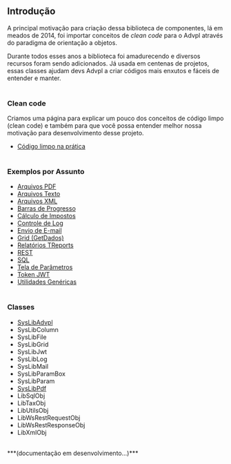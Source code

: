 ## Introdução

A principal motivação para criação dessa biblioteca de componentes, lá em meados de 2014,
foi importar conceitos de _clean code_ para o Advpl através do paradigma de orientação a objetos.

Durante todos esses anos a biblioteca foi amadurecendo e diversos recursos foram sendo adicionados.
Já usada em centenas de projetos, essas classes ajudam devs Advpl a criar códigos mais enxutos e fáceis
de entender e manter.
<br/><br/>

### Clean code

Criamos uma página para explicar um pouco dos conceitos de código limpo (clean code) e também para que você
possa entender melhor nossa motivação para desenvolvimento desse projeto.

- [Código limpo na prática](samples/clean-code)
  <br/><br/>

### Exemplos por Assunto

- [Arquivos PDF](samples/pdf)
- [Arquivos Texto](samples/file)
- [Arquivos XML](samples/xml)
- [Barras de Progresso](samples/progress-bar)
- [Cálculo de Impostos](samples/tax)
- [Controle de Log](samples/log)
- [Envio de E-mail](samples/mail)
- [Grid (GetDados)](samples/grid)
- [Relatórios TReports](samples/treports)
- [REST](samples/rest)
- [SQL](samples/sql)
- [Tela de Parâmetros](samples/params)
- [Token JWT](samples/jwt)
- [Utilidades Genéricas](samples/utils)
  <br/><br/>

### Classes

- [SysLibAdvpl](classes/main)
- SysLibColumn
- SysLibFile
- SysLibGrid
- SysLibJwt
- SysLibLog
- SysLibMail
- SysLibParamBox
- SysLibParam
- [SysLibPdf](classes/pdf)
- LibSqlObj
- LibTaxObj
- LibUtilsObj
- LibWsRestRequestObj
- LibWsRestResponseObj
- LibXmlObj

<br/>
***(documentação em desenvolvimento...)***
